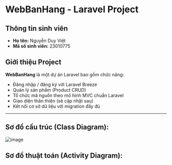 # WebBanHang - Laravel Project

## Thông tin sinh viên

- **Họ tên:** Nguyễn Duy Việt  
- **Mã số sinh viên:** 23010775  

## Giới thiệu Project

**WebBanHang** là một dự án Laravel bao gồm chức năng:

- Đăng nhập / đăng ký với Laravel Breeze
- Quản lý sản phẩm (Product CRUD)
- Tổ chức mã nguồn theo mô hình MVC chuẩn Laravel
- Giao diện thân thiện (sẽ cập nhật sau)
- Kết nối cơ sở dữ liệu với migration đầy đủ

---

## Sơ đồ cấu trúc (Class Diagram):
![image](https://github.com/user-attachments/assets/9c92d5a3-0301-4c3e-9549-f0f098210536)
## Sơ đồ thuật toán (Activity Diagram):
